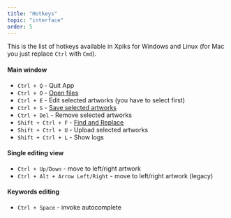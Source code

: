 ```yaml
---
title: "Hotkeys"
topic: "interface"
order: 5
---
```


This is the list of hotkeys available in Xpiks for Windows and Linux (for Mac you just replace `Ctrl` with `Cmd`).

#### Main window

* `Ctrl + Q` - Quit App
* `Ctrl + O` - <a href="{{site.url}}/tutorials/intro-adding-files/">Open files</a>
* `Ctrl + E` - Edit selected artworks (you have to select first)
* `Ctrl + S` - <a href="{{site.url}}/tutorials/intro-saving/">Save selected artworks</a>
* `Ctrl + Del` - Remove selected artworks
* `Shift + Ctrl + F` - <a href="{{site.url}}/tutorials/howto-find-and-replace/">Find and Replace</a>
* `Shift + Ctrl + U` - Upload selected artworks
* `Shift + Ctrl + L` - Show logs

#### Single editing view

* `Ctrl + Up/Down` - move to left/right artwork
* `Ctrl + Alt + Arrow Left/Right` - move to left/right artwork (legacy)

#### Keywords editing

* `Ctrl + Space` - invoke autocomplete
